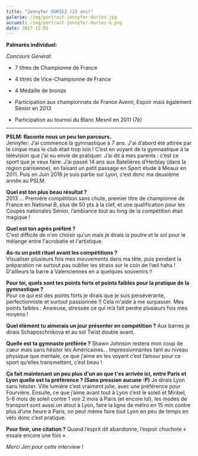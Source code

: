 ```yaml
---
title: "Jennyfer DURIEZ (22 ans)"
galerie: /img/portrait-jennyfer-duriez.jpg
accueil: /img/portrait-jennyfer-duriez-a.png
date: 2017-11-01
---
```


**Palmarès individuel:**

*Concours Général:*

* 7 titres de Championne de France
* 4 titres de Vice-Championne de France
* 4 Médaille de bronze

* Participation aux championnats de France Avenir, Espoir mais également Sénior en 2013<br>
* Participation au tournoi du Blanc Mesnil en 2011 (7è)

---

**PSLM: Raconte nous un peu ton parcours.**  
Jennyfer: J’ai commencé la gymnastique à 7 ans. J'ai d’abord été attirée par le cirque mais le club était trop loin ! C’est en voyant de la gymnastique à la télévision que j'ai eu envie de pratiquer. J’ai dit à mes parents : c’est ce sport que je veux faire. J’ai passé 14 ans aux Batelières d’Herblay (dans la région parisienne), en faisant un petit passage en Sport étude à Meaux en 2011. Puis en Juin 2016 je suis partie sur Lyon, c’est donc ma deuxième année au PSLM.

**Quel est ton plus beau résultat ?**  
2013 ... Première compétition sans chute, premier titre de championne de France en National B, plus de 50 pts à la clef, et une qualification pour les Coupes nationales Sénior, l’ambiance tout au long de la compétition était magique !

**Quel est ton agrès préféré ?**  
C'est difficile de n'en choisir qu'un mais je dirais la poutre et le sol pour le mélange entre l'acrobatie et l'artistique.

**As-tu un petit rituel avant les compétitions ?**  
Visualiser plusieurs fois mes mouvements dans ma tête, puis pendant la préparation ne surtout pas oublier les strass sur le coin de l’œil haha ! D'ailleurs la barre à Valenciennes en a quelques souvenirs !!

**Pour toi, quels sont tes points forts et points faibles pour la pratique de la gymnastique ?**  
Pour ce qui est des points forts je dirais que je suis persévérante, perfectionniste et surtout passionnée !! Cela m'aide à me surpasser.
Mes points faibles : Anxieuse, stressée ce qui m’a fait perdre plusieurs fois mes moyens !

**Quel élément tu aimerais un jour présenter en compétition ?**
Aux barres je dirais Schaposchnikova et au sol Twist double avant.

**Quelle est ta gymnaste préférée ?**
Shawn Johnson restera mon coup de cœur mais sans hésiter les Américaines... Impressionnantes tant au niveau physique que mentale, ce que j’aime en les voyant c’est l’amour pour ce sport qu’elles transmettent, c’est beau !

**Ça fait maintenant un peu plus d'un an que t'es arrivée ici, entre Paris et Lyon quelle est ta préférence ? (Sans pression aucune :P)**
Je dirais Lyon sans hésiter. Ville lumière c’est vraiment jolie, avec une préférence pour Fourvière. Ensuite, ce que j’aime avant tout à Lyon c’est le soleil et Miribel, 5-6 mois de soleil contre 1 voir 2 mois à Paris (et encore lol), les modes de transport sont aussi un atout à Lyon, faire la ligne de métro en 15 min contre plus d’une heure à Paris, on peut même faire tout Lyon en peu de temps en vélo donc c’est pratique.

**Pour finir, une citation ?**
Quand l’esprit dit abandonne, l’espoir chuchote « essaie encore une fois ».

*Merci Jen pour cette interview !*
